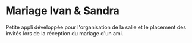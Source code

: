 # Mariage Ivan & Sandra

Petite appli développée pour l'organisation de la salle et le placement des invités lors de la réception du mariage d'un ami.



